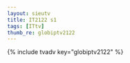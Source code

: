 ```yaml
--- 
layout: sieutv
title: IT2122 s1
tags: [ITtv]
thumb_re: globiptv2122
---
```

{% include tvadv key="globiptv2122" %} 
